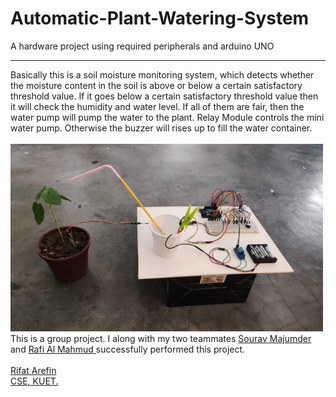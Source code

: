 # Automatic-Plant-Watering-System
A hardware project using required peripherals and arduino UNO 
<hr>
Basically this is a soil moisture monitoring system, which 	detects whether the moisture content in the soil is above or below a certain satisfactory threshold value. 
If it goes below a certain satisfactory threshold value then it will check the humidity and water level. If all of them are fair, then the water pump will pump the water to the plant. Relay Module controls the mini water pump. Otherwise the buzzer will rises up to fill the water container.
<br>
<br>
<img src="Project Image.jpeg" height=300 width = 500 title="Project Image | Automatic Plant Watering System">
<br>
This is a group project. I along with my two teammates <a href="https://github.com/Majumder99">Sourav Majumder </a> and <a href="https://github.com/rafi-am7">Rafi Al Mahmud </a> successfully performed this project.
<br>
<br>
<a href="https://github.com/RIfatArefin32">Rifat Arefin</a><br>
<a href="https://www.kuet.ac.bd/department/CSE/">CSE, KUET.</a>
